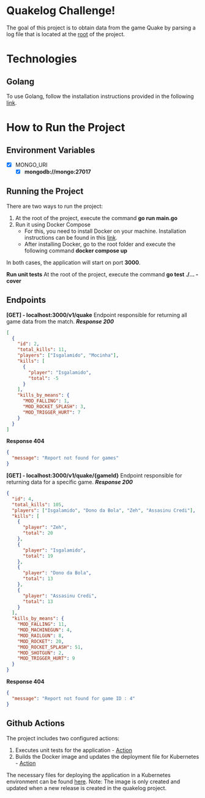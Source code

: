 # Quakelog Challenge!

The goal of this project is to obtain data from the game Quake by parsing a log file that is located at the [root](https://github.com/viniciusfca/quakelog/blob/main/qgames.log) of the project.

# Technologies

## Golang

To use Golang, follow the installation instructions provided in the following [link](https://go.dev/doc/install).

# How to Run the Project

## Environment Variables

- [x] MONGO_URI
  - [x] **mongodb://mongo:27017**

## Running the Project

There are two ways to run the project:

1. At the root of the project, execute the command **go run main.go**
2. Run it using Docker Compose
   - For this, you need to install Docker on your machine. Installation instructions can be found in this [link](https://docs.docker.com/engine/install/).
   - After installing Docker, go to the root folder and execute the following command **docker compose up**

In both cases, the application will start on port **3000**.

**Run unit tests**
At the root of the project, execute the command **go test ./... -cover**
   
## Endpoints

**[GET] - localhost:3000/v1/quake**
Endpoint responsible for returning all game data from the match.
**_Response 200_**

```json
[
  {
    "id": 2,
    "total_kills": 11,
    "players": ["Isgalamido", "Mocinha"],
    "kills": [
      {
        "player": "Isgalamido",
        "total": -5
      }
    ],
    "kills_by_means": {
      "MOD_FALLING": 1,
      "MOD_ROCKET_SPLASH": 3,
      "MOD_TRIGGER_HURT": 7
    }
  }
]
```

**Response 404**

```json
{
  "message": "Report not found for games"
}
```

**[GET] - localhost:3000/v1/quake/{gameId}**
Endpoint responsible for returning data for a specific game.
**_Response 200_**

```json
{
  "id": 4,
  "total_kills": 105,
  "players": ["Isgalamido", "Dono da Bola", "Zeh", "Assasinu Credi"],
  "kills": [
    {
      "player": "Zeh",
      "total": 20
    },
    {
      "player": "Isgalamido",
      "total": 19
    },
    {
      "player": "Dono da Bola",
      "total": 13
    },
    {
      "player": "Assasinu Credi",
      "total": 13
    }
  ],
  "kills_by_means": {
    "MOD_FALLING": 11,
    "MOD_MACHINEGUN": 4,
    "MOD_RAILGUN": 8,
    "MOD_ROCKET": 20,
    "MOD_ROCKET_SPLASH": 51,
    "MOD_SHOTGUN": 2,
    "MOD_TRIGGER_HURT": 9
  }
}
```

**Response 404**

```json
{
  "message": "Report not found for game ID : 4"
}
```

## Github Actions

The project includes two configured actions:

1. Executes unit tests for the application - [Action](https://github.com/viniciusfca/quakelog/blob/main/.github/workflows/go-test.yaml)
2. Builds the Docker image and updates the deployment file for Kubernetes - [Action](https://github.com/viniciusfca/quakelog/blob/main/.github/workflows/docker.yaml)

The necessary files for deploying the application in a Kubernetes environment can be found [here](https://github.com/viniciusfca/k8s/tree/main/quakelog).
Note: The image is only created and updated when a new release is created in the quakelog project.
